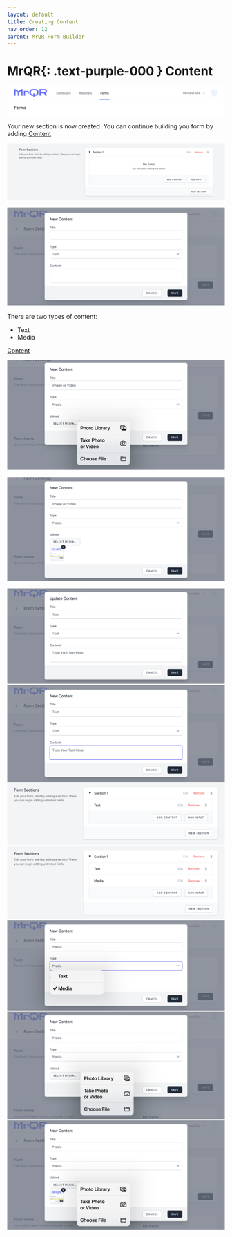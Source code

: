 ```yaml
---
layout: default
title: Creating Content
nav_order: 12
parent: MrQR Form Builder
---
```

<html>
<head>
<style>
.button {
  padding: 5px 12px;
  text-align: center;
  text-decoration: none;
  display: inline-block;
  font-size: 12px;
  margin: 4px 2px;
  cursor: pointer; }
.button1 {background-color: #555555;} /* Black */
.button2 {background-color: white;}
.button1 {color: white;}
.button2 {color: grey;}
.button1 {border: none;}
.button2 {border: 1px solid grey}
.button1 {border-radius: 5px;}
.button2 {border-radius: 5px;}
</style>
</head>
</html>

# **MrQR**{: .text-purple-000 } Content
![MrQR Form Builder](/assets/images/Forms/MrQR_Forms_Header.png "Header")

Your new section is now created. You can continue building you form by adding
[Content](https://docs.mrqr.me/FormBuilder/Content) 

![MrQR Form Builder](/assets/images/Forms/MrQR_Form_New_Section_Created.png "Created")


  
![Content](/assets/images/Forms/MrQR_Forms_Content_New.png "New")

There are two types of content:
* Text
* Media

[Content](https://docs.mrqr.me/FormBuilder/Content) 



![Content](/assets/images/Forms/MrQR_Form_Content_Media_Select.png "Select")

![Content](/assets/images/Forms/MrQR_Form_Content_Media.png "Media")


![Content](/assets/images/Forms/MrQR_Forms_Content_Type_Text.png "Type - Text")
![Content](/assets/images/Forms/MrQR_Forms_Content_Input_Text.png "Text")
![Content](/assets/images/Forms/MrQR_Forms_Content_Text_Added.png "Text Added")
![Content](/assets/images/Forms/MrQR_Forms_Content_Text_Media.png "Text & Media")
![Content](/assets/images/Forms/MrQR_Forms_Content_Type_Media.png "Type - Media")
![Content](/assets/images/Forms/MrQR_Forms_Content_Select_Media.png "Select Media")
![Content](/assets/images/Forms/MrQR_Forms_Content_Additional_Media.png "Additional Media")









